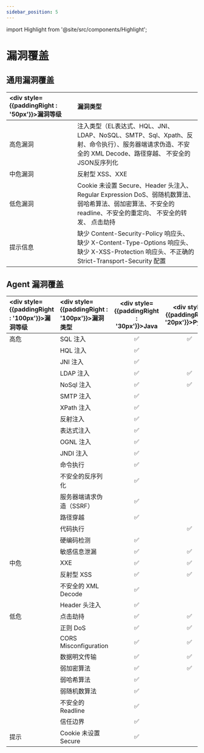 ```yaml
---
sidebar_position: 5
---
```


import Highlight from '@site/src/components/Highlight';

# 漏洞覆盖

## 通用漏洞覆盖

|<div style={{paddingRight : '50px'}}>漏洞等级</div> |漏洞类型|
|:------------|:-----------------|
|高危漏洞    |注入类型（EL表达式、HQL、JNI、LDAP、NoSQL、SMTP、Sql、Xpath、反射、命令执行）、服务器端请求伪造、不安全的 XML Decode、路径穿越、 不安全的JSON反序列化           |  
|中危漏洞    |反射型 XSS、XXE                                                                                                                                   |
|低危漏洞    |Cookie 未设置 Secure、Header 头注入、Regular Expression DoS、弱随机数算法、弱哈希算法、弱加密算法、不安全的 readline、不安全的重定向、 不安全的转发、 点击劫持 |
|提示信息    |缺少 Content-Security-Policy 响应头、缺少 X-Content-Type-Options 响应头、缺少 X-XSS-Protection 响应头、不正确的 Strict-Transport-Security 配置|

## Agent 漏洞覆盖

|<div style={{paddingRight : '100px'}}>漏洞等级</div> |<div style={{paddingRight : '100px'}}>漏洞类型</div> |<div style={{paddingRight : '30px'}}>Java</div> |<div style={{paddingRight : '20px'}}>Python</div> |<div style={{paddingRight : '50px'}}>PHP</div> |<div style={{paddingRight : '50px'}}>Go</div> |
|:------------|:------------|:------:|:------:|:------:|:------:|
|<Highlight color="#E3242B">高危</Highlight>|SQL 注入|✅|✅|✅|✅|
||HQL 注入|✅||||
||JNI 注入|✅||||
||LDAP 注入|✅|✅|||
||NoSql 注入|✅|✅|||
||SMTP 注入|✅||||
||XPath 注入|✅||||
||反射注入|✅||||
||表达式注入|✅||||
||OGNL 注入|✅||||
||JNDI 注入|✅||||
||命令执行|✅||||
||不安全的反序列化|✅||||
||服务器端请求伪造（SSRF）|✅||||
||路径穿越|✅||||
||代码执行||✅|||
||硬编码检测|✅||||
||敏感信息泄漏|✅|✅|||
|<Highlight color="#fd8c00">中危</Highlight>|XXE|✅|✅|||
||反射型 XSS|✅|✅|||
||不安全的 XML Decode|✅||||
||Header 头注入|✅||||
|<Highlight color="#1877F2">低危</Highlight>|点击劫持|✅|✅|||
||正则 DoS|✅|✅|||
||CORS Misconfiguration|✅|✅|||
||数据明文传输|✅|✅|||
||弱加密算法|✅|✅|||
||弱哈希算法|✅||||
||弱随机数算法|✅||||
||不安全的 Readline|✅||||
||信任边界|✅||||
|<Highlight color="#00ac46">提示</Highlight>|Cookie 未设置 Secure|✅||||








